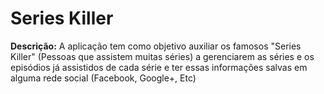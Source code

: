 # Series Killer

<b>Descrição:</b> A aplicação tem como objetivo auxiliar os famosos "Series Killer" (Pessoas que assistem muitas séries) a gerenciarem as séries e os episódios já assistidos de cada série e ter essas informações salvas em alguma rede social (Facebook, Google+, Etc)
